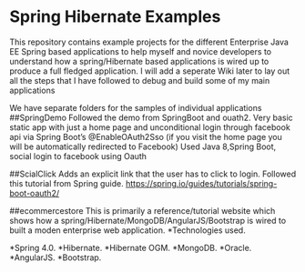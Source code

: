 # Spring Hibernate Examples
This repository contains example projects for the different Enterprise Java EE Spring based applications to help myself and novice developers to understand how a spring/Hibernate based applications is wired up to produce a full fledged application. I will add a seperate Wiki later to lay out all the steps that I have followed to debug and build some of my main applications

We have separate folders for the samples of individual applications
##SpringDemo
Followed the demo from SpringBoot and ouath2. Very basic static app with just a home page and unconditional login through facebook api via Spring Boot’s @EnableOAuth2Sso (if you visit the home page you will be automatically redirected to Facebook)
Used Java 8,Spring Boot, social login to facebook using Oauth


##ScialClick
Adds an explicit link that the user has to click to login. Followed this tutorial from Spring guide. https://spring.io/guides/tutorials/spring-boot-oauth2/

##ecommercestore
This is primarily a reference/tutorial website which shows how a spring/Hibernate/MongoDB/AngularJS/Bootstrap is wired to built a moden enterprise web application.
*Technologies used.

*Spring 4.0.
*Hibernate.
*Hibernate OGM.
*MongoDB.
*Oracle.
*AngularJS.
*Bootstrap.
